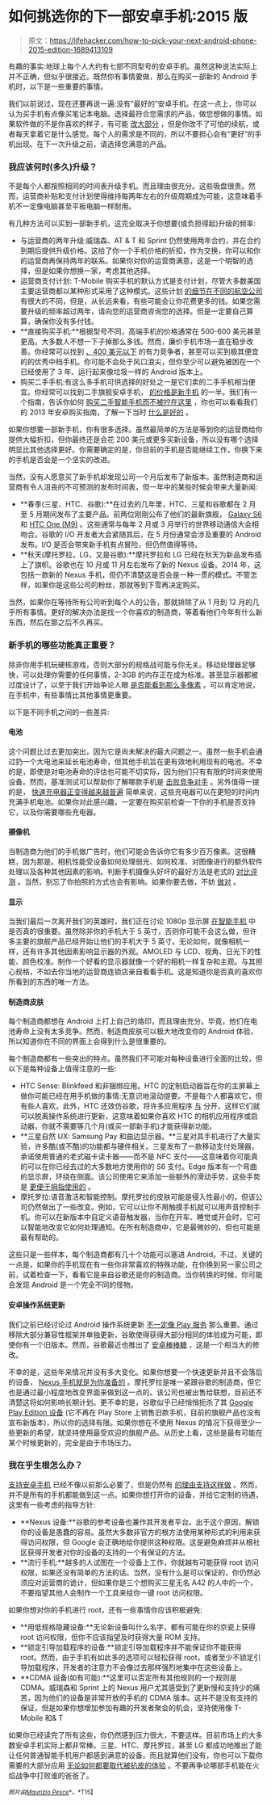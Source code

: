 # 如何挑选你的下一部安卓手机:2015 版

> 原文：<https://lifehacker.com/how-to-pick-your-next-android-phone-2015-edition-1689413109>

有趣的事实:地球上每个人大约有七部不同型号的安卓手机。虽然这种说法实际上并不正确，但似乎很接近。既然你有事情要做，那么在购买一部新的 Android 手机时，以下是一些重要的事情。



我们以前说过，现在还要再说一遍:没有“最好的”安卓手机。在这一点上，你可以认为买手机有点像买笔记本电脑。选择最符合您需求的产品，做您想做的事情。如果软件做的不是你喜欢的样子，有可能 [改大部分](https://lifehacker.com/how-to-get-nearly-stock-android-on-any-phone-no-root-513696799) ，但是你改不了可怕的续航，或者每天拿着它是什么感觉。每个人的需求是不同的，所以不要担心会有“更好”的手机出现。在下一次升级之前，请选择您满意的产品。

### 我应该何时(多久)升级？

不是每个人都按照相同的时间表升级手机。而且理由很充分。这些吸盘很贵。然而，运营商补贴和支付计划使得维持每两年左右的升级周期成为可能，这意味着手机不一定像电脑甚至平板电脑一样耐用。

有几种方法可以买到一部新手机，这完全取决于你想要(或负担得起)升级的频率:

*   与运营商的两年升级:威瑞森、AT & T 和 Sprint 仍然使用两年合约，并在合约到期后提供升级价格。这给了你一个手机价格的折扣，作为交换，你可以和你的运营商再保持两年的联系。如果你对你的运营商满意，这是一个明智的选择，但是如果你想换一家，考虑其他选择。
*   运营商支付计划: T-Mobile 购买手机的默认方式是支付计划，尽管大多数美国主要运营商都以某种形式采用了这种模式。这些计划 [的细节在不同的航空公司](http://lifehacker.com/are-early-upgrade-plans-worth-it-1369868915) 有很大的不同，但是，从长远来看，有些可能会让你花费更多的钱。如果您需要升级的频率超过两年，请向您的运营商咨询您的选择。但是一定要自己算算，确保你没有多付钱。
*   **直接购买手机:**根据型号不同，高端手机的价格通常在 500-600 美元甚至更高。大多数人不想一下子掉那么多钱。然而，廉价手机市场一直在稳步改善。你经常可以找到 [、400 美元以下](https://www.motorola.com/us/motomaker?pid=FLEXR2) 的有力竞争者，甚至可以买到极其便宜的的优秀中档手机。你可能不会处于风口浪尖，但你至少可以避免被困在一个已经使用了 3 年、运行起来像垃圾一样的 Android 版本上。
*   购买二手手机:有这么多手机可供选择的好处之一是它们卖的二手手机相当便宜。你经常可以找到二手旗舰安卓手机， [的价格是新手机](http://swappa.com/devices/htc) 的一半。我们有一个指南，告诉你如何 [购买二手智能手机而不被拧在这里](http://lifehacker.com/how-to-buy-a-used-smartphone-without-getting-screwed-1560779463) ，你也可以看看我们的 2013 年安卓购买指南，了解一下当时 [什么是好的](http://lifehacker.com/how-to-pick-your-next-android-phone-2013-edition-1475567684) 。

如果你想要一部新手机，你有很多选择。虽然最简单的方法是等到你的运营商给你提供大幅折扣，但你最终还是会花 200 美元或更多买新设备，所以没有哪个选择明显比其他选择更好。你需要确定的是，你目前的手机是否能继续工作，你换下来的手机是否会是一个坚实的改进。

当然，没有人愿意买了新手机却发现公司一个月后发布了新版本。虽然制造商和运营商有令人沮丧的不可预测的发布时间表，但一年中的某些时候会带来大量新闻:

*   **春季(三星、HTC、谷歌):**在过去的几年里，HTC、三星和谷歌都在 2 月至 5 月期间发布了主要产品。前两位刚刚公布了他们的最新旗舰， [Galaxy S6](http://www.androidpolice.com/2015/03/03/galaxy-s6-and-s6-edge-hands-on-this-is-the-nicest-android-phone-anyone-has-ever-built/) 和 [HTC One (M9)](http://www.androidpolice.com/2015/03/04/htc-one-m9-hands-on-meet-the-new-boss-same-as-the-old-boss/) 。这些通常与每年 2 月或 3 月举行的世界移动通信大会相吻合。谷歌的 I/O 开发者大会紧随其后，在 5 月份通常会涉及重要的 Android 发布。I/O 是否会带来新手机有点冒险，但仍然值得等待。
*   **秋天(摩托罗拉，LG，又是谷歌):**摩托罗拉和 LG 已经在秋天为新品发布插上了旗帜。谷歌也在 10 月或 11 月左右发布了新的 Nexus 设备。2014 年，这包括一款新的 Nexus 手机，但仍不清楚这是否会是一种一贯的模式。不管怎样，如果你是这些公司的粉丝，那就等到下雪再决定购买。

当然，如果你在等待所有公司听到每个人的公告，那就排除了从 1 月到 12 月的几乎所有事情。更好的解决办法是找一个你喜欢的制造商，等着看他们今年有什么新东西，然后在那之后不久再买。

### 新手机的哪些功能真正重要？

除非你用手机玩硬核游戏，否则大部分的规格战可能与你无关。移动处理器足够快，可以处理你需要的任何事情，2-3GB 的内存正在成为标准。甚至显示器都被过度设计了，以至于我们开始争论人眼 [是否能看到那么多像素](https://lifehacker.com/do-i-need-a-1080p-display-in-my-smartphone-1450793273) 。可以肯定地说，在手机中，有些事情比其他事情更重要。

以下是不同手机之间的一些差异:

#### **电池**

这个问题比过去更加突出，因为它是尚未解决的最大问题之一。虽然一些手机会通过扔一个大电池来延长电池寿命，但其他手机旨在更有效地利用现有的电池。不幸的是，即使是对电池寿命的评估也可能不切实际，因为他们只有有限的时间来使用设备。然而，基准测试可以帮助你了解哪款手机是 [击败竞争对手](http://blog.laptopmag.com/smartphones-best-battery-life) 。另外值得一提的是， [快速充电器正变得越来越普遍](http://lifehacker.com/charge-your-phone-in-half-the-time-quick-chargers-expl-1682276989) 简单来说，这些充电器可以在更短的时间内充满手机电池。如果你对此感兴趣，一定要在购买前检查一下你的手机是否支持它，以及你需要哪些充电器。

#### **摄像机**

当制造商为他们的手机做广告时，他们可能会告诉你它有多少百万像素。这很糟糕，因为那是。相机性能受设备如何处理弱光、如何校准、对图像进行的额外软件处理以及各种其他因素的影响。判断手机摄像头好坏的最好方法是老式的 [对比评测](http://gizmodo.com/the-best-smartphone-camera-iphone-6-edition-1637751507) 。当然，别忘了你拍照的方式也会有影响。如果你要去做，不妨 [做对](http://lifehacker.com/how-to-take-better-pictures-with-your-smartphones-camer-5662812) 。

#### **显示**

当我们最后一次离开我们的英雄时，我们正在讨论 1080p 显示屏 [在智能手机](https://lifehacker.com/do-i-need-a-1080p-display-in-my-smartphone-1450793273) 中是否真的很重要。虽然除非你的手机大于 5 英寸，否则你可能不会这么做，但许多主要的旗舰产品已经开始让他们的手机大于 5 英寸。无论如何，就像相机一样，还有许多其他因素影响显示器的外观。AMOLED 与 LCD、视角、日光下的性能、颜色校准。制作一个好看的显示器就像一个好的相机一样复杂和主观。与其担心规格，不如去你当地的运营商连锁店亲自看看手机。这是知道你是否真的喜欢你所看到的东西的唯一方法。

#### **制造商皮肤**

每个制造商都想在 Android 上打上自己的烙印，而且理由充分。毕竟，他们在电池寿命上没有太多竞争。然而，制造商皮肤可以极大地改变你的 Android 体验，所以知道你在不同的界面上会得到什么是很重要的。

每个制造商都有一些突出的特点。虽然我们不可能对每种设备进行全面的比较，但以下是每种设备上值得注意的一些:

*   HTC Sense: Blinkfeed 和非捆绑应用。HTC 的定制启动器旨在你的主屏幕上做你可能已经在用手机做的事情:无意识地滚动提要。不是每个人都喜欢它，但有些人喜欢。此外，HTC 还效仿谷歌，将许多应用程序 [与](https://play.google.com/store/apps/developer?id=HTC+Corporation) 分开，这样它们就可以脱离操作系统进行更新，这意味着如果你喜欢 HTC 的相机应用程序或启动器，你就不需要等几个月(或买一部新手机)才能获得新功能。
*   **三星自然 UX: Samsung Pay 和曲边显示器。**三星对其手机进行了大量实验，许多酷(或不酷)的功能都与硬件相关。三星发布了一款移动支付处理器，承诺使用普通的老式磁卡读卡器——而不是 NFC 支付——这意味着你可能真的可以在你已经去过的大多数地方使用你的 S6 支付。Edge 版本有一个弯曲的显示屏，环绕在侧面。该公司使用它来添加一些额外的滑动手势，这些手势是 [更便于拇指使用的](http://gizmodo.com/samsungs-galaxy-s6-edge-is-awesomely-weird-but-weirdly-1688311345) 。
*   摩托罗拉:语音激活和智能控制。摩托罗拉的皮肤可能是侵入性最小的，但该公司仍然做出了一些改变。例如，它可以让你不用触摸手机就可以用声音控制手机。你可以在新版本中自定义语音触发器，当你在开车、睡觉或开会时，它可以智能地改变它如何处理通知。在所有制造商中，它是最微妙的，但也可能是最有帮助的。

这些只是一些样本，每个制造商都有几十个功能可以塞进 Android。不过，关键的一点是，如果你的手机现在有一些你非常喜欢的特殊功能，在你换到另一家公司之前，试着检查一下，看看它是来自谷歌还是你的制造商。当你转换的时候，你可能会发现 Android 是一个完全不同的怪物。

#### **安卓操作系统更新**

我们之前已经讨论过 Android 操作系统更新 [不一定像 Play 服务](https://lifehacker.com/why-google-play-services-are-now-more-important-than-an-975970197) 那么重要。通过移除大部分兼容性框架并单独更新，谷歌使得获得大部分相同的体验成为可能，即使你有一个旧版本。然而，谷歌最近也推出了 [安卓棒棒糖](https://lifehacker.com/why-google-play-services-are-now-more-important-than-an-975970197) ，这是一个相当大的修改。

不幸的是，这些年来情况并没有多大变化。如果你想要一个快速更新并且不会落后的设备， [Nexus 手机就是为你准备的](https://play.google.com/store/devices/details?id=nexus_6_blue_32gb) 。摩托罗拉是唯一紧跟谷歌的制造商，但它也是通过最小程度地改变界面来做到这一点的。该公司也被出售给联想，目前还不清楚这将如何影响长期计划。更不幸的是，谷歌似乎已经悄悄扼杀了其 [Google Play Edition 设备](https://gizmodo.com/htc-one-m8-google-play-edition-review-great-but-for-1573368251) (它不再在 Play Store 上销售旧款手机，目前的旗舰产品也没有宣布新版本)，所以你的选择有限。如果你想在不使用 Nexus 的情况下获得至少一些更新的希望，就坚持使用最受欢迎的旗舰产品。从历史上看，这些是最有可能在某个时候更新的，完全是由于市场压力。

### **我在乎生根怎么办？**

[支持安卓手机](http://lifehacker.com/everything-you-need-to-know-about-rooting-your-android-5789397) 已经不像以前那么必要了，但是仍然有 [的理由支持这样做](http://lifehacker.com/rooted-vs-unrooted-android-your-best-arguments-1599101019) 。然而，并不是所有的手机都能做到这一点。如果你想打开你的设备，并给它定制的待遇，这里有一些考虑的指导方针:

*   **Nexus 设备:**谷歌的参考设备也兼作其开发者平台。出于这个原因，解锁你的设备是愚蠢的容易。虽然大多数非官方的根方法使用某种形式的利用来获得访问权限，但 Google 会正确地给你提供这种权限。这是避免麻烦并从根社区获得开发者对你的设备的支持的一个有保证的方法。
*   **流行手机:**越多的人试图在一个设备上工作，你就越有可能获得 root 访问权限，如果还没有简单的方法的话。当然，没有什么是可以保证的，你仍然必须应对运营商的诡计，但如果你是三个想购买三星无名 A42 的人中的一个，不要指望其他人会制作一个工具来给你一键 root 访问权限。

如果你想对你的手机进行 root，还有一些事情你应该积极避免:

*   **用低规格隐藏设备:**无论新设备叫什么名字，都有可能在你的京瓷上获得 root 访问权限，但你不应该指望及时获得大量 ROM 支持。
*   **锁定引导加载程序的设备:**锁定引导加载程序并不能保证你不能获得 root。然而，由于手机有如此多的选项可以轻松获得 root，或者至少不锁定引导加载程序，开发者的注意力不会像过去那样强烈地集中在这些设备上。
*   **CDMA 设备(如有可能):**这里可以否定所有其他规则的一个规则是 CDMA。威瑞森和 Sprint 上的 Nexus 用户尤其感受到了更新慢和支持少的痛苦，因为他们的设备是非常开放的手机的 CDMA 版本。这并不是没有支持的保证，但是如果你想增加参加有趣的开发者聚会的机会，坚持使用像 T-Mobile 和& T

如果你已经读完了所有这些，你仍然感到压力很大，不要这样。目前市场上的大多数安卓手机实际上都非常棒。三星、HTC、摩托罗拉，甚至 LG 都成功地推出了能让任何普通智能手机用户都感到满意的设备。而且就算他们没有，你也可以下载你需要的大部分应用 [无论如何都要取代被扒皮的体验](https://lifehacker.com/how-to-get-nearly-stock-android-on-any-phone-no-root-513696799) 。不要再争论哪部手机能在火焰战争中打败谁的爸爸了。

<small>*照片由*</small>[<small>*Maurizio Pesce*</small>](http://www.flickr.com/photos/pestoverde/16324871102)<small>*。*T15】</small>
